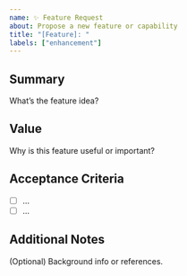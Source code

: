 ```yaml
---
name: ✨ Feature Request
about: Propose a new feature or capability
title: "[Feature]: "
labels: ["enhancement"]
---
```


## Summary
What’s the feature idea?

## Value
Why is this feature useful or important?

## Acceptance Criteria
- [ ] …
- [ ] …

## Additional Notes
(Optional) Background info or references.
